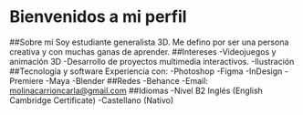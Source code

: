 # Bienvenidos a mi perfil
##Sobre mí
Soy estudiante generalista 3D. Me defino por ser una persona creativa y con muchas ganas de aprender.
##Intereses
-Videojuegos y animación 3D
-Desarrollo de proyectos multimedia interactivos.
-Ilustración
##Tecnología y software
Experiencia con:
-Photoshop 
-Figma
-InDesign
-Premiere
-Maya 
-Blender
##Redes
-Behance
-Email: molinacarrioncarla@gmail.com
##Idiomas
-Nivel B2 Inglés (English Cambridge Certificate) 
 -Castellano (Nativo)
<!--
**Carla3D/Carla3D** is a ✨ _special_ ✨ repository because its `README.md` (this file) appears on your GitHub profile.

Here are some ideas to get you started:

- 🔭 I’m currently working on ...
- 🌱 I’m currently learning ...
- 👯 I’m looking to collaborate on ...
- 🤔 I’m looking for help with ...
- 💬 Ask me about ...
- 📫 How to reach me: ...
- 😄 Pronouns: ...
- ⚡ Fun fact: ...
-->
